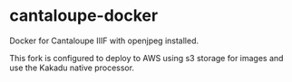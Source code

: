 # cantaloupe-docker
Docker for Cantaloupe IIIF with openjpeg installed.

This fork is configured to deploy to AWS using s3 storage for images and use the Kakadu native processor.
